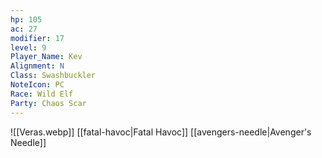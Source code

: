 ```yaml
---
hp: 105
ac: 27
modifier: 17
level: 9
Player_Name: Kev
Alignment: N
Class: Swashbuckler
NoteIcon: PC
Race: Wild Elf
Party: Chaos Scar
---
```

![[Veras.webp]]
[[fatal-havoc|Fatal Havoc]]
[[avengers-needle|Avenger's Needle]]

